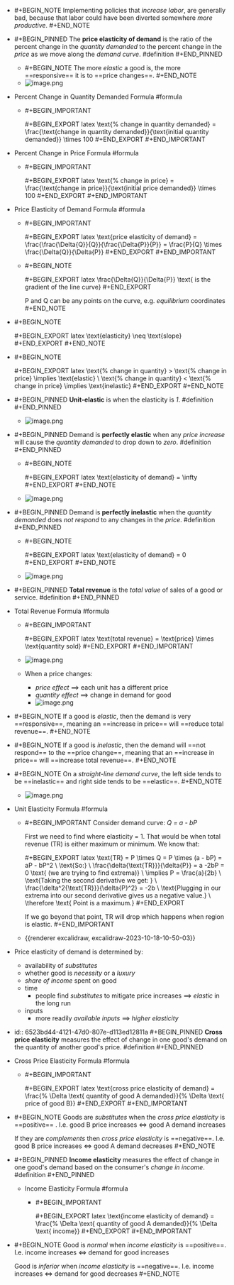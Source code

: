 - #+BEGIN_NOTE
  Implementing policies that *increase labor*, are generally bad, because that labor could have been diverted somewhere *more productive*.
  #+END_NOTE
- #+BEGIN_PINNED
  The **price elasticity of demand** is the ratio of the percent change in the *quantity demanded* to the percent change in the *price* as we move along the *demand curve*. #definition 
  #+END_PINNED
	- #+BEGIN_NOTE
	  The more *elastic* a good is, the more ==responsive== it is to ==price changes==.
	  #+END_NOTE
	- ![image.png](../assets/image_1696837142877_0.png)
- Percent Change in Quantity Demanded Formula #formula
	- #+BEGIN_IMPORTANT
	  
	  #+BEGIN_EXPORT latex
	  \text{\% change in quantity demanded} = \frac{\text{change in quantity demanded}}{\text{initial quantity demanded}} \times 100
	  #+END_EXPORT 
	  #+END_IMPORTANT
- Percent Change in Price Formula #formula
	- #+BEGIN_IMPORTANT
	  
	  #+BEGIN_EXPORT latex
	  \text{\% change in price} = \frac{\text{change in price}}{\text{initial price demanded}} \times 100
	  #+END_EXPORT 
	  #+END_IMPORTANT
- Price Elasticity of Demand Formula #formula
	- #+BEGIN_IMPORTANT
	  
	  #+BEGIN_EXPORT latex
	  \text{price elasticity of demand} = \frac{\frac{\Delta{Q}}{Q}}{\frac{\Delta{P}}{P}} = \frac{P}{Q} \times \frac{\Delta{Q}}{\Delta{P}}
	  #+END_EXPORT 
	  #+END_IMPORTANT
	- #+BEGIN_NOTE
	  
	  #+BEGIN_EXPORT latex
	  \frac{\Delta{Q}}{\Delta{P}} \text{ is the gradient of the line curve}
	  #+END_EXPORT 
	  
	  P and Q can be any points on the curve, e.g. *equilibrium* coordinates
	  #+END_NOTE
- #+BEGIN_NOTE
  
  #+BEGIN_EXPORT latex
  \text{elasticity} \neq \text{slope}
  #+END_EXPORT 
  #+END_NOTE
- #+BEGIN_NOTE
  
  #+BEGIN_EXPORT latex
  \text{\% change in quantity} > \text{\% change in price} \implies \text{elastic} \\
  \text{\% change in quantity} < \text{\% change in price} \implies \text{inelastic}
  #+END_EXPORT 
  #+END_NOTE
- #+BEGIN_PINNED
  **Unit-elastic** is when the elasticity is *1*. #definition 
  #+END_PINNED
	- ![image.png](../assets/image_1696837904967_0.png)
- #+BEGIN_PINNED
  Demand is **perfectly elastic** when any *price increase* will cause the *quantity demanded* to drop down to *zero*. #definition 
  #+END_PINNED
	- #+BEGIN_NOTE
	  
	  #+BEGIN_EXPORT latex
	  \text{elasticity of demand} = \infty
	  #+END_EXPORT 
	  #+END_NOTE
	- ![image.png](../assets/image_1696837458623_0.png)
- #+BEGIN_PINNED
  Demand is **perfectly inelastic** when the *quantity demanded* does *not respond* to any changes in the *price*. #definition 
  #+END_PINNED
	- #+BEGIN_NOTE
	  
	  #+BEGIN_EXPORT latex
	  \text{elasticity of demand} = 0
	  #+END_EXPORT 
	  #+END_NOTE
	- ![image.png](../assets/image_1696837487212_0.png)
- #+BEGIN_PINNED
  **Total revenue** is the *total value* of sales of a good or service. #definition 
  #+END_PINNED
- Total Revenue Formula #formula
	- #+BEGIN_IMPORTANT
	  
	  #+BEGIN_EXPORT latex
	  \text{total revenue} = \text{price} \times \text{quantity sold}
	  #+END_EXPORT 
	  #+END_IMPORTANT
	- ![image.png](../assets/image_1696838306548_0.png)
	- When a price changes:
		- *price effect* $\implies$ each unit has a different price
		- *quantity effect* $\implies$ change in demand for good
		- ![image.png](../assets/image_1696838289039_0.png)
- #+BEGIN_NOTE
  If a good is *elastic*, then the demand is very ==responsive==, meaning an ==increase in price== will ==reduce total revenue==.
  #+END_NOTE
- #+BEGIN_NOTE
  If a good is *inelastic*, then the demand will ==not respond== to the ==price change==, meaning that an ==increase in price== will ==increase total revenue==.
  #+END_NOTE
- #+BEGIN_NOTE
  On a *straight-line demand curve*, the left side tends to be ==inelastic== and right side tends to be ==elastic==.
  #+END_NOTE
	- ![image.png](../assets/image_1696838934599_0.png)
- Unit Elasticity Formula #formula
	- #+BEGIN_IMPORTANT
	  Consider demand curve: *Q = a - bP*
	  
	  First we need to find where elasticity = 1. That would be when total revenue (TR) is either maximum or minimum. We know that:
	  
	  #+BEGIN_EXPORT latex
	  \text{TR} = P \times Q = P \times (a - bP) = aP - bP^2 \\
	  \text{So:} \\
	  \frac{\delta{\text{TR}}}{\delta{P}} = a -2bP = 0 \text{ (we are trying to find extrema)} \\
	  \implies P = \frac{a}{2b} \\
	  \text{Taking the second derivative we get: } \\
	  \frac{\delta^2{\text{TR}}}{\delta{P}^2} = -2b \\
	  \text{Plugging in our extrema into our second derivative gives us a negative value.} \\
	  \therefore \text{ Point is a maximum.}
	  #+END_EXPORT
	  
	  If we go beyond that point, TR will drop which happens when region is elastic. 
	  #+END_IMPORTANT
	- {{renderer excalidraw, excalidraw-2023-10-18-10-50-03}}
- Price elasticity of demand is determined by:
	- availability of *substitutes*
	- whether good is *necessity* or a *luxury*
	- *share of income* spent on good
	- time
		- people find *substitutes* to mitigate price increases $\implies$ *elastic* in the long run
	- inputs
		- more readily *available inputs* $\implies$ *higher elasticity*
- id:: 6523bd44-4121-47d0-807e-d113ed12811a
  #+BEGIN_PINNED
  **Cross price elasticity** measures the effect of change in one good's demand on the quantity of another good's price. #definition 
  #+END_PINNED
- Cross Price Elasticity Formula #formula
	- #+BEGIN_IMPORTANT
	  
	  #+BEGIN_EXPORT latex
	  \text{cross price elasticity of demand} = \frac{\% \Delta \text{ quantity of good A demanded}}{\% \Delta \text{ price of good B}}
	  #+END_EXPORT 
	  #+END_IMPORTANT
- #+BEGIN_NOTE
  Goods are *substitutes* when the *cross price elasticity* is ==positive== .
  I.e. good B price increases $\iff$ good A demand increases
  
  If they are *complements* then *cross price elasticity* is ==negative==.
  I.e. good B price increases $\iff$ good A demand decreases
  #+END_NOTE
- #+BEGIN_PINNED
  **Income elasticity** measures the effect of change in one good's demand based on the consumer's *change in income*. #definition 
  #+END_PINNED
	- Income Elasticity Formula #formula
		- #+BEGIN_IMPORTANT
		  
		  #+BEGIN_EXPORT latex
		  \text{income elasticity of demand} = \frac{\% \Delta \text{ quantity of good A demanded}}{\% \Delta \text{ income}}
		  #+END_EXPORT 
		  #+END_IMPORTANT
- #+BEGIN_NOTE
  Good is *normal* when *income elasticity* is ==positive==.
  I.e. income increases $\iff$ demand for good increases
  
  Good is *inferior* when *income elasticity* is ==negative==.
  I.e. income increases $\iff$ demand for good decreases
  #+END_NOTE